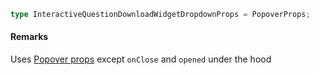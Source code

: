 ```ts
type InteractiveQuestionDownloadWidgetDropdownProps = PopoverProps;
```

#### Remarks

Uses [Popover props](https://v7.mantine.dev/core/popover/?t=props) except `onClose` and `opened` under the hood

